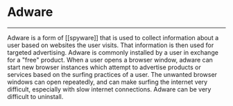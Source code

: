 # Adware
---
Adware is a form of [[spyware]] that is used to collect information about a user based on websites the user visits. That information is then used for targeted advertising. Adware is commonly installed by a user in exchange for a "free" product. When a user opens a browser window, adware can start new browser instances which attempt to advertise products or services based on the surfing practices of a user. The unwanted browser windows can open repeatedly, and can make surfing the internet very difficult, especially with slow internet connections. Adware can be very difficult to uninstall.